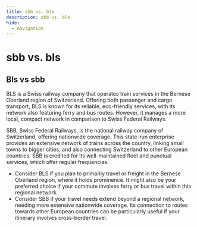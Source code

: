 ```yaml
---
title: sbb vs. bls
description: sbb vs. bls
hide:
  - navigation
---
```

# sbb vs. bls

## Bls vs sbb
BLS is a Swiss railway company that operates train services in the Bernese Oberland region of Switzerland. Offering both passenger and cargo transport, BLS is known for its reliable, eco-friendly services, with its network also featuring ferry and bus routes. However, it manages a more local, compact network in comparison to Swiss Federal Railways.

SBB, Swiss Federal Railways, is the national railway company of Switzerland, offering nationwide coverage. This state-run enterprise provides an extensive network of trains across the country, linking small towns to bigger cities, and also connecting Switzerland to other European countries. SBB is credited for its well-maintained fleet and punctual services, which offer regular frequencies.

- Consider BLS if you plan to primarily travel or freight in the Bernese Oberland region, where it holds prominence. It might also be your preferred choice if your commute involves ferry or bus travel within this regional network.
- Consider SBB if your travel needs extend beyond a regional network, needing more extensive nationwide coverage. Its connection to routes towards other European countries can be particularly useful if your itinerary involves cross-border travel.





